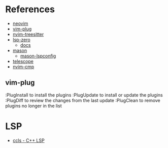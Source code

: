 
# References

- [neovim](https://github.com/neovim/neovim/blob/master/INSTALL.md)
- [vim-plug](https://github.com/junegunn/vim-plug?tab=readme-ov-file)
- [nvim-treesitter](https://github.com/nvim-treesitter/nvim-treesitter)
- [lsp-zero](https://github.com/VonHeikemen/lsp-zero.nvim)
  - [docs](https://lsp-zero.netlify.app/v3.x/introduction.html)
- [mason](https://github.com/williamboman/mason.nvim)
  - [mason-lspconfig](https://github.com/williamboman/mason-lspconfig.nvim)
- [telescope](https://github.com/nvim-telescope/telescope.nvim)
- [nvim-cmp](https://github.com/hrsh7th/nvim-cmp?tab=readme-ov-file)


## vim-plug

:PlugInstall to install the plugins
:PlugUpdate to install or update the plugins
:PlugDiff to review the changes from the last update
:PlugClean to remove plugins no longer in the list

# LSP

- [ccls - C++ LSP](https://github.com/MaskRay/ccls/wiki)

